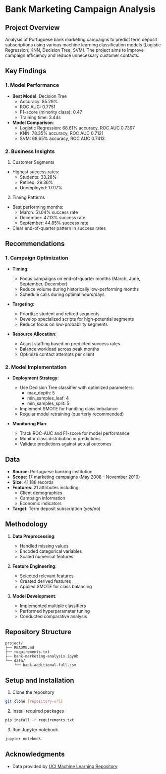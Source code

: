 # Bank Marketing Campaign Analysis

## Project Overview
Analysis of Portuguese bank marketing campaigns to predict term deposit subscriptions using various machine learning classification models (Logistic Regression, KNN, Decision Tree, SVM). The project aims to improve campaign efficiency and reduce unnecessary customer contacts.

## Key Findings
### 1. Model Performance
- **Best Model**: Decision Tree
  - Accuracy: 85.29%
  - ROC AUC: 0.7751
  - F1-score (minority class): 0.47
  - Training time: 3.44s
- **Model Comparison**:
  - Logistic Regression: 68.61% accuracy, ROC AUC 0.7397
  - KNN: 78.35% accuracy, ROC AUC 0.7121
  - SVM: 68.65% accuracy, ROC AUC 0.7413

### 2. Business Insights
  1. Customer Segments
  - Highest success rates:
    * Students: 33.28%
    * Retired: 29.36%
    * Unemployed: 17.07%

  2. Timing Patterns
  - Best performing months:
    * March: 51.04% success rate
    * December: 47.13% success rate
    * September: 44.85% success rate
  - Clear end-of-quarter pattern in success rates

## Recommendations
### 1. Campaign Optimization
- **Timing**:
  * Focus campaigns on end-of-quarter months (March, June, September, December)
  * Reduce volume during historically low-performing months
  * Schedule calls during optimal hours/days

- **Targeting**:
  * Prioritize student and retired segments
  * Develop specialized scripts for high-potential segments
  * Reduce focus on low-probability segments

- **Resource Allocation**:
  * Adjust staffing based on predicted success rates
  * Balance workload across peak months
  * Optimize contact attempts per client

### 2. Model Implementation
- **Deployment Strategy**:
  * Use Decision Tree classifier with optimized parameters:
    - max_depth: 5
    - min_samples_leaf: 4
    - min_samples_split: 5
  * Implement SMOTE for handling class imbalance
  * Regular model retraining (quarterly recommended)

- **Monitoring Plan**:
  * Track ROC-AUC and F1-score for model performance
  * Monitor class distribution in predictions
  * Validate predictions against actual outcomes
    
## Data
- **Source**: Portuguese banking institution
- **Scope**: 17 marketing campaigns (May 2008 - November 2010)
- **Size**: 41,188 records
- **Features**: 21 attributes including:
  * Client demographics
  * Campaign information
  * Economic indicators
- **Target**: Term deposit subscription (yes/no)

## Methodology
1. **Data Preprocessing**:
   - Handled missing values
   - Encoded categorical variables
   - Scaled numerical features

2. **Feature Engineering**:
   - Selected relevant features
   - Created derived features
   - Applied SMOTE for class balancing

3. **Model Development**:
   - Implemented multiple classifiers 
   - Performed hyperparameter tuning
   - Conducted comparative analysis

## Repository Structure
```
project/
├── README.md
├── requirements.txt
├── bank-marketing-analysis.ipynb 
└── data/
    └── bank-additional-full.csv
```

## Setup and Installation
1. Clone the repository
```bash
git clone [repository-url]
```

2. Install required packages
```bash
pip install -r requirements.txt
```

3. Run Jupyter notebook
```bash
jupyter notebook
```

## Acknowledgments
- Data provided by [UCI Machine Learning Repository](https://archive.ics.uci.edu/ml/datasets/Bank+Marketing)
